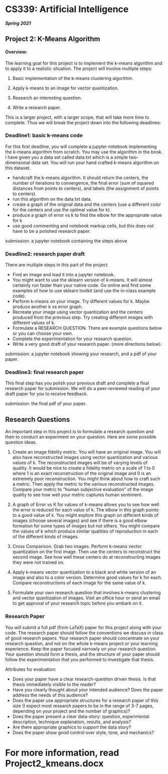 # CS339: Artificial Intelligence

***Spring 2021***

## Project 2: K-Means Algorithm

#### Overview:

The learning goal for this project is to implement the k-means algorithm and to apply it to a realistic situation. The project will involve multiple steps:

1. Basic implementation of the k-means clustering algorithm.

2. Apply k-means to an image for vector quantization.

3. Research an interesting question.

4. Write a research paper.

This is a larger project, with a larger scope, that will take more time to complete. Thus we will break the project down into the following deadlines:

### Deadline1: basic k-means code

For this first deadline, you will complete a jupyter notebook implementing the k-means algorithm from scratch. You may use the algorithm in the book. I have given you a data set called data.txt which is a simple two-dimensional data set. You will run your hand crafted k-means algorithm on this dataset.

- handcraft the k-means algorithm. It should return the centers, the number of iterations to convergence, the final error (sum of squared distances from points to centers), and labels (the assignment of points to centers).
- run this algorithm on the data.txt data.
- create a graph of the original data and the centers (use a different color for the centers and use the optimal value for k).
- produce a graph of error vs k to find the elbow for the appropriate value for k
- use good commenting and notebook markup cells, but this does not have to be a polished research paper.

submission: a jupyter notebook containing the steps above

### Deadline2: research paper draft

There are multiple steps in this part of the project.

- Find an image and load it into a jupyter notebook.
- You might want to use the sklearn version of k-means. It will almost certainly run faster than your native code. Go online and find some examples of how to use sklearn toolkit (and use the in-class example code).
- Perform k-means on your image. Try different values for k. Maybe produce another k vs error graph.
- Recreate your image using vector quantization and the centers produced from the previous step. Try creating different images with different values of k.
- Formulate a RESEARCH QUESTION. There are example questions below or you can choose your own.
- Complete the experimentation for your research question.
- Write a very good draft of your research paper. (more directions below).

submission: a jupyter notebook showing your research, and a pdf of your paper.

### Deadline3: final research paper

This final step has you polish your previous draft and complete a final research paper for submission. We will do a peer-reviewed reading of your draft paper for you to receive feedback.

submission: the final pdf of your paper.

## Research Questions

An important step in this project is to formulate a research question and then to conduct an experiment on your question. Here are some possible question ideas.

1. Create an image fidelity metric. You will have an original image. You will also have reconstructed images using vector quantization and various values of k. The reconstructed images will be of varying levels of quality. It would be nice to create a fidelity metric on a scale of 1 to 0 where 1 is an exact reconstruction of the original image and 0 is an extremely poor reconstruction. You might think about how to craft such a metric. Then apply the metric to the various reconstructed images. Compare your metric to &quot;human subjective evaluation&quot; of the image quality to see how well your metric captures human sentiment.

2. A graph of Error vs K for values of k-means allows you to see how well the error is reduced for each value of k. The elbow in this graph points to a good value of k. You might explore this graph on different kinds of images (choose several images) and see if there is a good elbow formation for some types of images but not others. You might compare the values of k which produce similar qualities of reproduction in each of the different kinds of images.

3. Cross Comparison. Grab two images. Perform k-means vector quantization on the first image. Then use the centers to reconstruct the second image. See how well these centers do at reconstructing images they were not trained on.

4. Apply k-means vector quantization to a black and white version of an image and also to a color version. Determine good values for k for each. Compare reconstructions of each image for the same value of k.

5. Formulate your own research question that involves k-means clustering and vector quantization of images. Visit an office hour or send an email to get approval of your research topic before you embark on it.

### Research Paper

You will submit a full pdf (from LaTeX) paper for this project along with your code. The research paper should follow the conventions we discuss in class of good research papers. Your research paper should concentrate on your research question, and not on the whole k-means project or your learning experience. Keep the paper focused narrowly on your research question. Your question should form a thesis, and the structure of your paper should follow the experimentation that you performed to investigate that thesis.

Attributes for evaluation:

- Does your paper have a clear research-question driven thesis. Is that thesis immediately visible to the reader?
- Have you clearly thought about your intended audience? Does the paper address the needs of this audience?
- Does the paper use appropriate structures for a research paper of this size (I expect most research papers to be in the range of 3-7 pages, depending on your project and the number of graphics)?
- Does the paper present a clear data-story: question, experimental description, technique explanation, results, and analysis?
- Are there appropriate graphics to support the data story?
- Does the paper show good control over style, tone, and mechanics?

# For more information, read Project2_kmeans.docx
